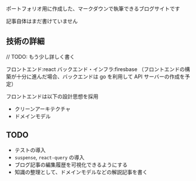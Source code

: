 ポートフォリオ用に作成した、マークダウンで執筆できるブログサイトです

記事自体はまだ書けていません

## 技術の詳細

// TODO: もう少し詳しく書く

フロントエンド:react
バックエンド・インフラ:firesbase
（フロントエンドの構築が十分に進んだ場合、バックエンドは go を利用して API サーバーの作成を予定）

フロントエンドは以下の設計思想を採用

- クリーンアーキテクチャ
- ドメインモデル

## TODO

- テストの導入
- `suspense`, `react-query` の導入
- ブログ記事の編集履歴を可視化できるようにする
- 知識の整理として、ドメインモデルなどの解説記事を書く
